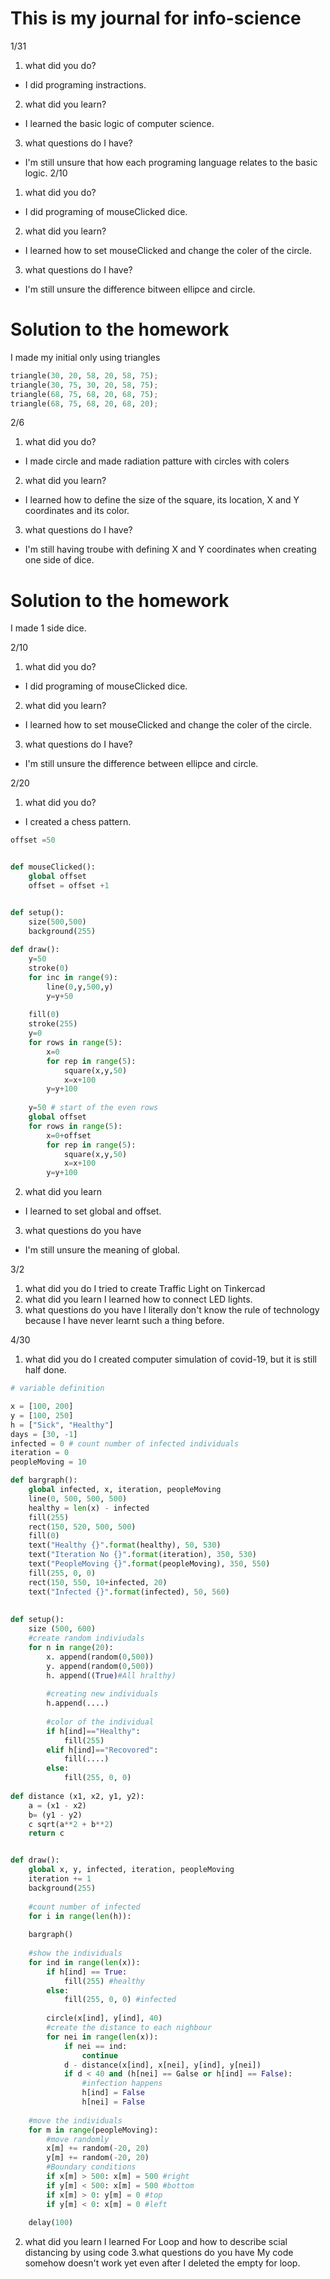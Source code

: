 # This is my journal for info-science

1/31
1. what did you do? 
- I did programing instractions.
2. what did you learn? 
- I learned the basic logic of computer science.
3. what questions do I have? 
- I'm still unsure that how each programing language relates to the basic logic.
 2/10
1. what did you do? 
- I did programing of mouseClicked dice.
2. what did you learn? 
- I learned how to set mouseClicked and change the coler of the circle.
3. what questions do I have? 
- I'm still unsure the difference bitween ellipce and circle.

# Solution to the homework
I made my initial only using triangles
```.py
triangle(30, 20, 58, 20, 58, 75);
triangle(30, 75, 30, 20, 58, 75);
triangle(68, 75, 68, 20, 68, 75);
triangle(68, 75, 68, 20, 68, 20);
```

2/6
 1. what did you do? 
 - I made circle and made radiation patture with circles with colers
 2. what did you learn? 
 - I learned how to define the size of the square, its location, X and Y coordinates and its color.
 3. what questions do I have? 
 - I'm still having troube with defining X and Y coordinates when creating one side of dice.

# Solution to the homework
I made 1 side dice.
    
2/10
1. what did you do? 
- I did programing of mouseClicked dice.
2. what did you learn? 
- I learned how to set mouseClicked and change the coler of the circle.
3. what questions do I have? 
- I'm still unsure the difference between ellipce and circle.

2/20
1. what did you do?
- I created a chess pattern.
```.py
offset =50


def mouseClicked():
    global offset
    offset = offset +1


def setup():
    size(500,500)
    background(255)
    
def draw():
    y=50
    stroke(0)
    for inc in range(9):
        line(0,y,500,y)
        y=y+50
        
    fill(0)
    stroke(255)
    y=0
    for rows in range(5):
        x=0
        for rep in range(5):
            square(x,y,50)
            x=x+100
        y=y+100
        
    y=50 # start of the even rows
    global offset
    for rows in range(5):
        x=0+offset
        for rep in range(5):
            square(x,y,50)
            x=x+100
        y=y+100
```

2. what did you learn
- I learned to set global and offset.
3. what questions do you have
- I'm still unsure the meaning of global.

3/2
1. what did you do
I tried to create Traffic Light on Tinkercad
2. what did you learn
I learned how to connect LED lights.
3. what questions do you have
I literally don't know the rule of technology because I have never learnt such a thing before.

4/30
1. what did you do 
I created computer simulation of covid-19, but it is still half done.
```.py
# variable definition

x = [100, 200]
y = [100, 250]
h = ["Sick", "Healthy"]
days = [30, -1]
infected = 0 # count number of infected individuals
iteration = 0 
peopleMoving = 10

def bargraph():
    global infected, x, iteration, peopleMoving
    line(0, 500, 500, 500)
    healthy = len(x) - infected
    fill(255)
    rect(150, 520, 500, 500)
    fill(0)
    text("Healthy {}".format(healthy), 50, 530)
    text("Iteration No {}".format(iteration), 350, 530)
    text("PeopleMoving {}".format(peopleMoving), 350, 550)
    fill(255, 0, 0)
    rect(150, 550, 10+infected, 20)
    text("Infected {}".format(infected), 50, 560)
    
    
def setup():
    size (500, 600)
    #create random indiviudals 
    for n in range(20):
        x. append(random(0,500))
        y. append(random(0,500))
        h. append((True)#All hralthy)
        
        #creating new individuals
        h.append(....)
        
        #color of the individual
        if h[ind]=="Healthy":
            fill(255)
        elif h[ind]=="Recovored":
            fill(....)
        else:
            fill(255, 0, 0)
        
def distance (x1, x2, y1, y2):
    a = (x1 - x2)
    b= (y1 - y2)
    c sqrt(a**2 + b**2)
    return c


def draw():
    global x, y, infected, iteration, peopleMoving
    iteration += 1
    background(255)
    
    #count number of infected
    for i in range(len(h)):
        
    bargraph()
    
    #show the individuals
    for ind in range(len(x)):
        if h[ind] == True:
            fill(255) #healthy
        else:
            fill(255, 0, 0) #infected
            
        circle(x[ind], y[ind], 40)
        #create the distance to each nighbour
        for nei in range(len(x)):
            if nei == ind:
                continue
            d - distance(x[ind], x[nei], y[ind], y[nei])
            if d < 40 and (h[nei] == Galse or h[ind] == False):
                #infection happens
                h[ind] = False
                h[nei] = False
                
    #move the individuals
    for m in range(peopleMoving):
        #move randomly
        x[m] += random(-20, 20)
        y[m] += random(-20, 20)
        #Boundary conditions
        if x[m] > 500: x[m] = 500 #right
        if y[m] < 500: x[m] = 500 #bottom
        if x[m] > 0: y[m] = 0 #top
        if y[m] < 0: x[m] = 0 #left
    
    delay(100)
```

2. what did you learn
I learned For Loop and how to describe scial distancing by using code
3.what questions do you have
My code somehow doesn't work yet even after I deleted the empty for loop.
